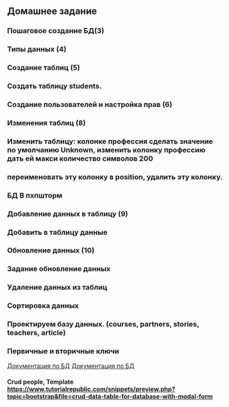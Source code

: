 ## Домашнее задание
### Пошаговое создание БД(3)
### Типы данных (4)
### Создание таблиц (5)
### Создать таблицу students.
### Создание пользователей и настройка прав (6)
### Изменения таблиц (8)
### Изменить таблицу: колонке профессия сделать значение по умолчанию Unknown, изменить колонку профессию дать ей макси количество символов 200
### переименовать эту колонку в position, удалить эту колонку.

### БД В пхпшторм
### Добавление данных в таблицу (9)
### Добавить в таблицу данные
### Обновление данных (10)
### Задание обновление данных
### Удаление данных из таблиц
### Сортировка данных
### Проектируем базу данных. (courses, partners, stories, teachers, article)

### Первичные и вторичные ключи

[Документация по БД](https://selectel.ru/blog/tutorials/how-to-create-databases-in-mysql/)
[Документация по БД](https://www.w3schools.com/mysql/mysql_sql.asp)

#### Crud people, Template https://www.tutorialrepublic.com/snippets/preview.php?topic=bootstrap&file=crud-data-table-for-database-with-modal-form
